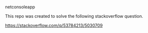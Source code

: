 netconsoleapp

This repo was created to solve the following stackoverflow question.

https://stackoverflow.com/q/53784213/5030709
